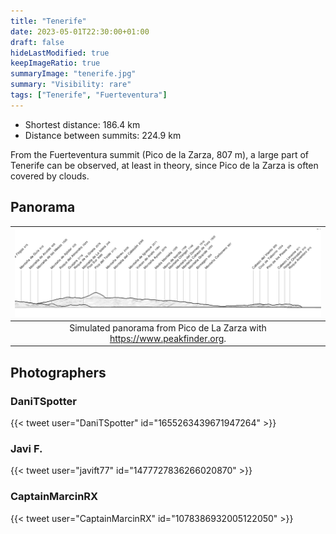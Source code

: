 ```yaml
---
title: "Tenerife"
date: 2023-05-01T22:30:00+01:00
draft: false
hideLastModified: true
keepImageRatio: true
summaryImage: "tenerife.jpg"
summary: "Visibility: rare"
tags: ["Tenerife", "Fuerteventura"]
---
```


- Shortest distance: 186.4 km
- Distance between summits: 224.9 km

From the Fuerteventura summit (Pico de la Zarza, 807 m), a large part of Tenerife can be observed, at least in theory, since Pico de la Zarza is often covered by clouds.

## Panorama

| ![](fuerteventura_tenerife_pano.png) | 
| :--: |
| Simulated panorama from Pico de La Zarza with https://www.peakfinder.org. |

## Photographers

### DaniTSpotter
{{< tweet user="DaniTSpotter" id="1655263439671947264" >}}

### Javi F.
{{< tweet user="javift77" id="1477727836266020870" >}}

### CaptainMarcinRX
{{< tweet user="CaptainMarcinRX" id="1078386932005122050" >}}
